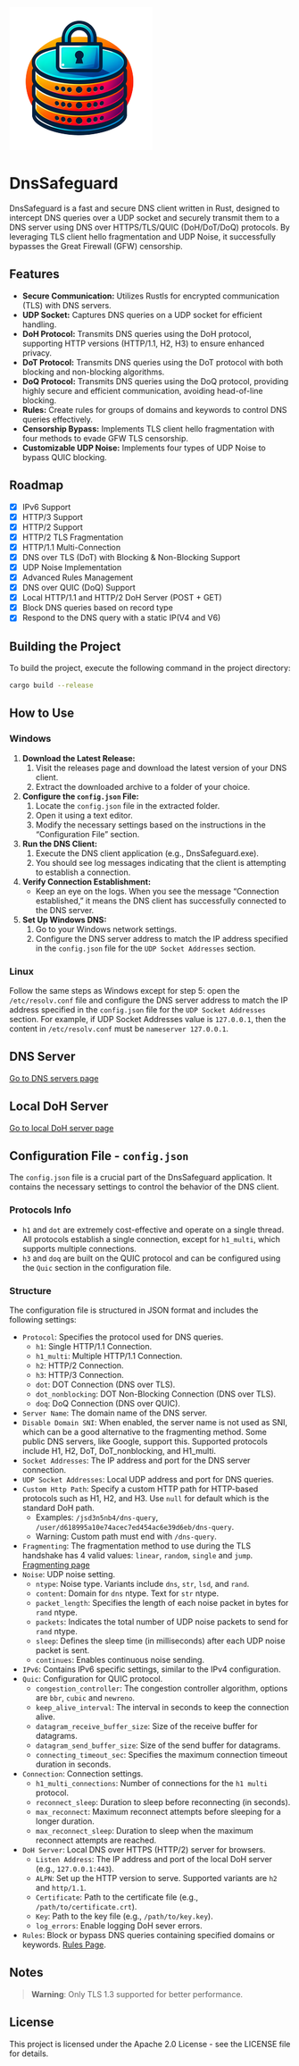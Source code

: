 <img src="./sample-256.png" width="256">

# DnsSafeguard

DnsSafeguard is a fast and secure DNS client written in Rust, designed to intercept DNS queries over a UDP socket and securely transmit them to a DNS server using DNS over HTTPS/TLS/QUIC (DoH/DoT/DoQ) protocols. By leveraging TLS client hello fragmentation and UDP Noise, it successfully bypasses the Great Firewall (GFW) censorship.

## Features

- **Secure Communication:** Utilizes Rustls for encrypted communication (TLS) with DNS servers.
- **UDP Socket:** Captures DNS queries on a UDP socket for efficient handling.
- **DoH Protocol:** Transmits DNS queries using the DoH protocol, supporting HTTP versions (HTTP/1.1, H2, H3) to ensure enhanced privacy.
- **DoT Protocol:** Transmits DNS queries using the DoT protocol with both blocking and non-blocking algorithms.
- **DoQ Protocol:** Transmits DNS queries using the DoQ protocol, providing highly secure and efficient communication, avoiding head-of-line blocking.
- **Rules:** Create rules for groups of domains and keywords to control DNS queries effectively.
- **Censorship Bypass:** Implements TLS client hello fragmentation with four methods to evade GFW TLS censorship.
- **Customizable UDP Noise:** Implements four types of UDP Noise to bypass QUIC blocking.

## Roadmap

- [x] IPv6 Support
- [x] HTTP/3 Support
- [x] HTTP/2 Support
- [x] HTTP/2 TLS Fragmentation
- [x] HTTP/1.1 Multi-Connection
- [x] DNS over TLS (DoT) with Blocking & Non-Blocking Support
- [x] UDP Noise Implementation
- [x] Advanced Rules Management
- [x] DNS over QUIC (DoQ) Support
- [x] Local HTTP/1.1 and HTTP/2 DoH Server (POST + GET)
- [x] Block DNS queries based on record type
- [x] Respond to the DNS query with a static IP(V4 and V6)

## Building the Project

To build the project, execute the following command in the project directory:

```sh
cargo build --release
```

## How to Use

### Windows

1. **Download the Latest Release:**
    1. Visit the releases page and download the latest version of your DNS client.
    2. Extract the downloaded archive to a folder of your choice.
2. **Configure the `config.json` File:**
    1. Locate the `config.json` file in the extracted folder.
    2. Open it using a text editor.
    3. Modify the necessary settings based on the instructions in the “Configuration File” section.
3. **Run the DNS Client:**
    1. Execute the DNS client application (e.g., DnsSafeguard.exe).
    2. You should see log messages indicating that the client is attempting to establish a connection.
4. **Verify Connection Establishment:**
    - Keep an eye on the logs. When you see the message “Connection established,” it means the DNS client has successfully connected to the DNS server.
5. **Set Up Windows DNS:**
    1. Go to your Windows network settings.
    2. Configure the DNS server address to match the IP address specified in the `config.json` file for the `UDP Socket Addresses` section.

### Linux

Follow the same steps as Windows except for step 5: open the `/etc/resolv.conf` file and configure the DNS server address to match the IP address specified in the `config.json` file for the `UDP Socket Addresses` section. For example, if UDP Socket Addresses value is `127.0.0.1`, then the content in `/etc/resolv.conf` must be `nameserver 127.0.0.1`.

## DNS Server

[Go to DNS servers page](/DNS.md)

## Local DoH Server

[Go to local DoH server page](/DOHSERVER.md)

## Configuration File - `config.json`

The `config.json` file is a crucial part of the DnsSafeguard application. It contains the necessary settings to control the behavior of the DNS client.

### Protocols Info

- `h1` and `dot` are extremely cost-effective and operate on a single thread. All protocols establish a single connection, except for `h1_multi`, which supports multiple connections.
- `h3` and `doq` are built on the QUIC protocol and can be configured using the `Quic` section in the configuration file.

### Structure

The configuration file is structured in JSON format and includes the following settings:

- `Protocol`: Specifies the protocol used for DNS queries.
  - `h1`: Single HTTP/1.1 Connection.
  - `h1_multi`: Multiple HTTP/1.1 Connection.
  - `h2`: HTTP/2 Connection.
  - `h3`: HTTP/3 Connection.
  - `dot`: DOT Connection (DNS over TLS).
  - `dot_nonblocking`: DOT Non-Blocking Connection (DNS over TLS).
  - `doq`: DoQ Connection (DNS over QUIC).
- `Server Name`: The domain name of the DNS server.
- `Disable Domain SNI`: When enabled, the server name is not used as SNI, which can be a good alternative to the fragmenting method. Some public DNS servers, like Google, support this. Supported protocols include H1, H2, DoT, DoT_nonblocking, and H1_multi.
- `Socket Addresses`: The IP address and port for the DNS server connection.
- `UDP Socket Addresses`: Local UDP address and port for DNS queries.
- `Custom Http Path`: Specify a custom HTTP path for HTTP-based protocols such as H1, H2, and H3. Use `null` for default which is the standard DoH path.
  - Examples: `/jsd3n5nb4/dns-query`, `/user/d618995a10e74acec7ed454ac6e39d6eb/dns-query`.
  - Warning: Custom path must end with `/dns-query`.
- `Fragmenting`: The fragmentation method to use during the TLS handshake has 4 valid values: `linear`, `random`, `single` and `jump`. [Fragmenting page](/FRAG.md)
- `Noise`: UDP noise setting.
  - `ntype`: Noise type. Variants include `dns`, `str`, `lsd`, and `rand`.
  - `content`: Domain for `dns` ntype. Text for `str` ntype.
  - `packet_length`: Specifies the length of each noise packet in bytes for `rand` ntype.
  - `packets`: Indicates the total number of UDP noise packets to send for `rand` ntype.
  - `sleep`: Defines the sleep time (in milliseconds) after each UDP noise packet is sent.
  - `continues`: Enables continuous noise sending.
- `IPv6`: Contains IPv6 specific settings, similar to the IPv4 configuration.
- `Quic`: Configuration for QUIC protocol.
  - `congestion_controller`: The congestion controller algorithm, options are `bbr`, `cubic` and `newreno`.
  - `keep_alive_interval`: The interval in seconds to keep the connection alive.
  - `datagram_receive_buffer_size`: Size of the receive buffer for datagrams.
  - `datagram_send_buffer_size`: Size of the send buffer for datagrams.
  - `connecting_timeout_sec`: Specifies the maximum connection timeout duration in seconds.
- `Connection`: Connection settings.
  - `h1_multi_connections`: Number of connections for the `h1 multi` protocol.
  - `reconnect_sleep`: Duration to sleep before reconnecting (in seconds).
  - `max_reconnect`: Maximum reconnect attempts before sleeping for a longer duration.
  - `max_reconnect_sleep`: Duration to sleep when the maximum reconnect attempts are reached.
- `DoH Server`: Local DNS over HTTPS (HTTP/2) server for browsers.
  - `Listen Address`: The IP address and port of the local DoH server (e.g., `127.0.0.1:443`).
  - `ALPN`: Set up the HTTP version to serve. Supported variants are `h2` and `http/1.1`.
  - `Certificate`: Path to the certificate file (e.g., `/path/to/certificate.crt`).
  - `Key`: Path to the key file (e.g., `/path/to/key.key`).
  - `log_errors`: Enable logging DoH sever errors.
- `Rules`: Block or bypass DNS queries containing specified domains or keywords. [Rules Page](/RULES.md).

## Notes

> **Warning**: Only TLS 1.3 supported for better performance.

## License

This project is licensed under the Apache 2.0 License - see the LICENSE file for details.
